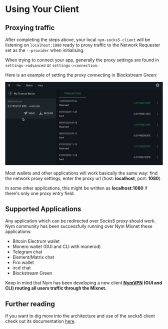 # Using Your Client 

## Proxying traffic
After completing the steps above, your local `nym-socks5-client` will be listening on `localhost:1080` ready to proxy traffic to the Network Requester set as the `--provider` when initialising.

When trying to connect your app, generally the proxy settings are found in `settings->advanced` or `settings->connection`.

Here is an example of setting the proxy connecting in Blockstream Green:

![Blockstream Green settings](../../images/blockstream-green.gif)

Most wallets and other applications will work basically the same way: find the network proxy settings, enter the proxy url (host: **localhost**, port: **1080**).

In some other applications, this might be written as **localhost:1080** if there's only one proxy entry field.

## Supported Applications

Any application which can be redirected over Socks5 proxy should work. Nym community has been successfully running over Nym Mixnet these applications:

- Bitcoin Electrum wallet
- Monero wallet (GUI and CLI with monerod)
- Telegram chat
- Element/Matrix chat
- Firo wallet
- ircd chat
- Blockstream Green

Keep in mind that Nym has been developing a new client **[NymVPN](https://nymvpn.com) (GUI and CLI) routing all users traffic through the Mixnet.**

## Further reading

If you want to dig more into the architecture and use of the socks5 client check out its documentation [here](https://nymtech.net/docs/clients/socks5-client.html).
